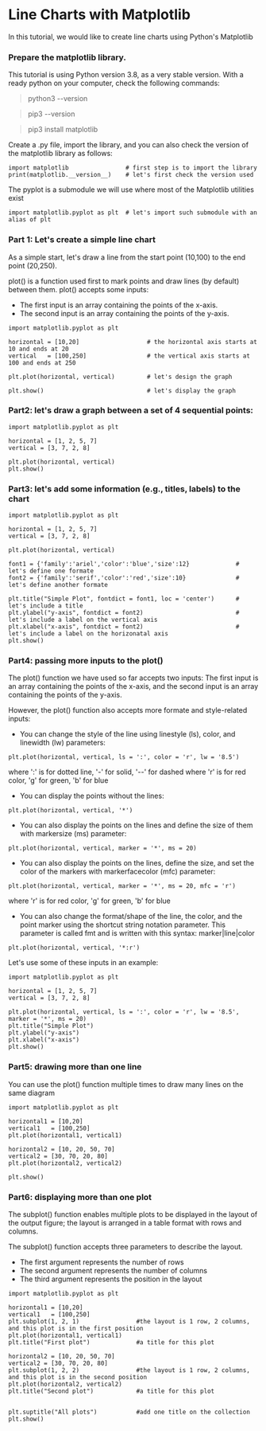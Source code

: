 # Line Charts with Matplotlib
In this tutorial, we would like to create line charts using Python's Matplotlib



### Prepare the matplotlib library.

This tutorial is using Python version 3.8, as a very stable version. With a ready python on your computer, check the following commands:

> python3 --version

> pip3 --version

> pip3 install matplotlib


Create a .py file, import the library, and you can also check the version of the matplotlib library as follows:
```
import matplotlib                # first step is to import the library
print(matplotlib.__version__)    # let's first check the version used
```

The pyplot is a submodule we will use where most of the Matplotlib utilities exist

```
import matplotlib.pyplot as plt  # let's import such submodule with an alias of plt
```



### Part 1: Let's create a simple line chart

As a simple start, let's draw a line from the start point (10,100) to the end point (20,250).

plot() is a function used first to mark points and draw lines (by default) between them. plot() accepts some inputs:
+ The first input is an array containing the points of the x-axis.
+ The second input is an array containing the points of the y-axis.

```
import matplotlib.pyplot as plt  

horizontal = [10,20]                   # the horizontal axis starts at 10 and ends at 20
vertical   = [100,250]                 # the vertical axis starts at 100 and ends at 250

plt.plot(horizontal, vertical)         # let's design the graph

plt.show()                             # let's display the graph
```




### Part2: let's draw a graph between a set of 4 sequential points:


```
import matplotlib.pyplot as plt

horizontal = [1, 2, 5, 7]
vertical = [3, 7, 2, 8]
  
plt.plot(horizontal, vertical) 
plt.show()                  
```



### Part3: let's add some information (e.g., titles, labels) to the chart

```
import matplotlib.pyplot as plt  

horizontal = [1, 2, 5, 7]
vertical = [3, 7, 2, 8]

plt.plot(horizontal, vertical)   

font1 = {'family':'ariel','color':'blue','size':12}             # let's define one formate
font2 = {'family':'serif','color':'red','size':10}              # let's define another formate

plt.title("Simple Plot", fontdict = font1, loc = 'center')      # let's include a title
plt.ylabel("y-axis", fontdict = font2)                          # let's include a label on the vertical axis
plt.xlabel("x-axis", fontdict = font2)                          # let's include a label on the horizonatal axis
plt.show()                                                      
```


### Part4: passing more inputs to the plot()

The plot() function we have used so far accepts two inputs: The first input is an array containing the points of the x-axis, and the second input is an array containing the points of the y-axis.


However, the plot() function also accepts more formate and style-related inputs:

* You can change the style of the line using linestyle (ls), color, and linewidth (lw) parameters:
```
plt.plot(horizontal, vertical, ls = ':', color = 'r', lw = '8.5')  
```
where ':' is for dotted line, '-' for solid, '--' for dashed
where 'r' is for red color, 'g' for green, 'b' for blue


* You can display the points without the lines:
```
plt.plot(horizontal, vertical, '*')  
```

* You can also display the points on the lines and define the size of them with markersize (ms) parameter:
```
plt.plot(horizontal, vertical, marker = '*', ms = 20)  
```

* You can also display the points on the lines, define the size, and set the color of the markers with markerfacecolor (mfc) parameter:
```        
plt.plot(horizontal, vertical, marker = '*', ms = 20, mfc = 'r')              
```
where 'r' is for red color, 'g' for green, 'b' for blue

   
* You can also change the format/shape of the line, the color, and the point marker using the shortcut string notation parameter. This parameter is called fmt and is written with this syntax: marker|line|color
```
plt.plot(horizontal, vertical, '*:r') 
```


Let's use some of these inputs in an example:

```
import matplotlib.pyplot as plt

horizontal = [1, 2, 5, 7]
vertical = [3, 7, 2, 8]

plt.plot(horizontal, vertical, ls = ':', color = 'r', lw = '8.5', marker = '*', ms = 20)  
plt.title("Simple Plot")    
plt.ylabel("y-axis")        
plt.xlabel("x-axis")        
plt.show()    
```


### Part5: drawing more than one line

You can use the plot() function multiple times to draw many lines on the same diagram

```
import matplotlib.pyplot as plt

horizontal1 = [10,20]      
vertical1   = [100,250]    
plt.plot(horizontal1, vertical1) 

horizontal2 = [10, 20, 50, 70]
vertical2 = [30, 70, 20, 80]
plt.plot(horizontal2, vertical2) 

plt.show()

```


### Part6: displaying more than one plot

The subplot() function enables multiple plots to be displayed in the layout of the output figure; the layout is arranged in a table format with rows and columns.

The subplot() function accepts three parameters to describe the layout.
+ The first argument represents the number of rows
+ The second argument represents the number of columns
+ The third argument represents the position in the layout


```
import matplotlib.pyplot as plt

horizontal1 = [10,20]      
vertical1   = [100,250]    
plt.subplot(1, 2, 1)                #the layout is 1 row, 2 columns, and this plot is in the first position
plt.plot(horizontal1, vertical1)
plt.title("First plot")             #a title for this plot

horizontal2 = [10, 20, 50, 70]
vertical2 = [30, 70, 20, 80]
plt.subplot(1, 2, 2)                #the layout is 1 row, 2 columns, and this plot is in the second position
plt.plot(horizontal2, vertical2) 
plt.title("Second plot")            #a title for this plot


plt.suptitle("All plots")           #add one title on the collection
plt.show()
```
